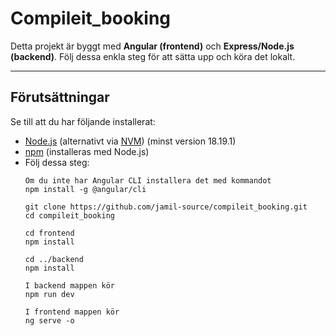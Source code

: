 # Compileit_booking

Detta projekt är byggt med **Angular (frontend)** och **Express/Node.js (backend)**. Följ dessa enkla steg för att sätta upp och köra det lokalt.

---

## Förutsättningar

Se till att du har följande installerat:
- [Node.js](https://nodejs.org/) (alternativt via [NVM](https://github.com/coreybutler/nvm-windows)) (minst version 18.19.1)
- [npm](https://www.npmjs.com/) (installeras med Node.js)
- Följ dessa steg:
  ```
  Om du inte har Angular CLI installera det med kommandot
  npm install -g @angular/cli

  git clone https://github.com/jamil-source/compileit_booking.git
  cd compileit_booking

  cd frontend
  npm install

  cd ../backend
  npm install

  I backend mappen kör
  npm run dev

  I frontend mappen kör
  ng serve -o

